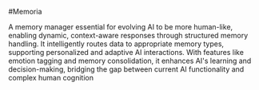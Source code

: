 #Memoria

A memory manager essential for evolving AI to be more human-like, enabling dynamic, context-aware responses through structured memory handling. It intelligently routes data to appropriate memory types, supporting personalized and adaptive AI interactions. With features like emotion tagging and memory consolidation, it enhances AI's learning and decision-making, bridging the gap between current AI functionality and complex human cognition
